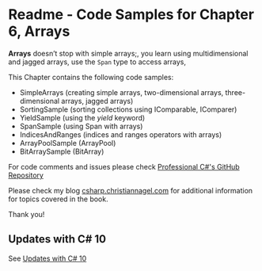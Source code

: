 # Readme - Code Samples for Chapter 6, Arrays

**Arrays** doesn’t stop with simple arrays;, you learn using multidimensional and jagged arrays, use the `Span` type to access arrays, 

This Chapter contains the following code samples:

* SimpleArrays (creating simple arrays, two-dimensional arrays, three-dimensional arrays, jagged arrays)
* SortingSample (sorting collections using IComparable, IComparer)
* YieldSample (using the *yield* keyword)
* SpanSample (using Span with arrays)
* IndicesAndRanges (indices and ranges operators with arrays)
* ArrayPoolSample (ArrayPool)
* BitArraySample (BitArray)
 
For code comments and issues please check [Professional C#'s GitHub Repository](https://github.com/ProfessionalCSharp/ProfessionalCSharp2021)

Please check my blog [csharp.christiannagel.com](https://csharp.christiannagel.com "csharp.christiannagel.com") for additional information for topics covered in the book.

Thank you!

## Updates with C# 10

See [Updates with C# 10](../../Dotnet6Updates.md)
